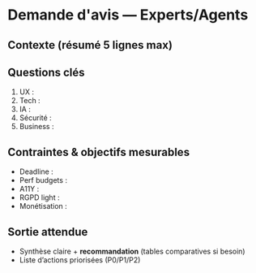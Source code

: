 # Demande d'avis — Experts/Agents

## Contexte (résumé 5 lignes max)
<!-- Ce que l’on construit et pourquoi -->

## Questions clés
1) UX :
2) Tech :
3) IA :
4) Sécurité :
5) Business :

## Contraintes & objectifs mesurables
- Deadline :
- Perf budgets :
- A11Y :
- RGPD light :
- Monétisation :

## Sortie attendue
- Synthèse claire + **recommandation** (tables comparatives si besoin)
- Liste d’actions priorisées (P0/P1/P2)

